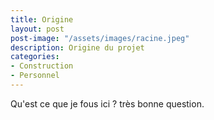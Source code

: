 ```yaml
---
title: Origine  
layout: post  
post-image: "/assets/images/racine.jpeg"  
description: Origine du projet  
categories:   
- Construction  
- Personnel  
---
```


Qu'est ce que je fous ici ? très bonne question.

